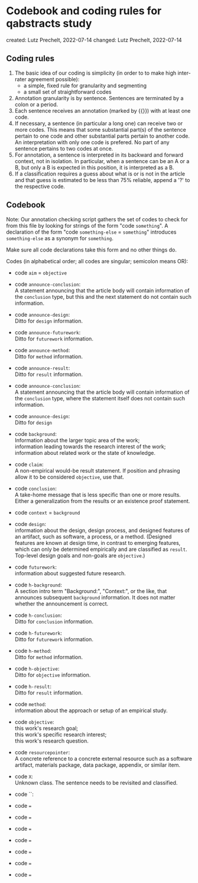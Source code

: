 # Codebook and coding rules for qabstracts study

created: Lutz Prechelt, 2022-07-14
changed: Lutz Prechelt, 2022-07-14


## Coding rules

1. The basic idea of our coding is simplicity (in order to
   to make high inter-rater agreement possible):
   - a simple, fixed rule for granularity and segmenting
   - a small set of straightforward codes
2. Annotation granularity is by sentence.
   Sentences are terminated by a colon or a period.
3. Each sentence receives an annotation
   (marked by {{}}) with at least one code.
4. If necessary, a sentence (in particular a long one) can
   receive two or more codes.
   This means that some substantial part(s) of the sentence pertain to one code
   and other substantial parts pertain to another code.
   An interpretation with only one code is prefered.
   No part of any sentence pertains to two codes at once.
5. For annotation, a sentence is interpreted in its 
   backward and forward context, not in isolation.
   In particular, when a sentence can be an A or a B, but only a B is expected
   in this position, it is interpreted as a B.
6. If a classification requires a guess about what is or is not in 
   the article and that guess is estimated to be less than 75% reliable,
   append a '?' to the respective code.


## Codebook

Note: Our annotation checking script gathers the set of codes to check
for from this file by looking for strings of the form
"code `something`".
A declaration of the form 
"code `something-else` = `something`" 
introduces `something-else` as a synonym for `something`.

Make sure all code declarations take this form and no other things do.

Codes (in alphabetical order; all codes are singular; semicolon means OR):
- code `aim` = `objective`
- code `announce-conclusion`:  
  A statement announcing that the article body will contain information
  of the `conclusion` type, 
  but this and the next statement do not contain such information.
- code `announce-design`:  
  Ditto for `design` information.
- code `announce-futurework`:  
  Ditto for `futurework` information.
- code `announce-method`:  
  Ditto for `method` information.
- code `announce-result`:  
  Ditto for `result` information.
- code `announce-conclusion`:  
  A statement announcing that the article body will contain information
  of the `conclusion` type, 
  where the statement itself does not contain such information.
- code `announce-design`:  
  Ditto for `design`
- code `background`:  
  Information about the larger topic area of the work;  
  information leading towards the research interest of the work;  
  information about related work or the state of knowledge.  
- code `claim`:  
  A non-empirical would-be result statement.
  If position and phrasing allow it to be considered `objective`, use that.
- code `conclusion`:  
  A take-home message that is less specific than one or more results.
  Either a generalization from the results or an existence proof statement.
- code `context` = `background`
- code `design`:  
  information about the design, design process, and designed features of 
  an artifact, such as software, a process, or a method.
  (Designed features are known at design time, in contrast to emerging features,
  which can only be determined empirically and are classified as `result`.
  Top-level design goals and non-goals are `objective`.)
- code `futurework`:  
  information about suggested future research.
- code `h-background`:  
  A section intro term "Background:", "Context:", or the like,
  that announces subsequent `background` information.
  It does not matter whether the announcement is correct.
- code `h-conclusion`:  
  Ditto for `conclusion` information.
- code `h-futurework`:  
  Ditto for `futurework` information.
- code `h-method`:  
  Ditto for `method` information.
- code `h-objective`:  
  Ditto for `objective` information.
- code `h-result`:  
  Ditto for `result` information.
- code `method`:  
  information about the approach or setup of an empirical study.
- code `objective`:  
  this work's research goal;  
  this work's specific research interest;  
  this work's research question.  
- code `resourcepointer`:  
  A concrete reference to a concrete external resource such as 
  a software artifact, materials package, data package, appendix,
  or similar item.
- code `X`:  
  Unknown class. The sentence needs to be revisited and classified.
  
- code ``:  
  
- code `` = ``
- code `` = ``
- code `` = ``
- code `` = ``
- code `` = ``
- code `` = ``
- code `` = ``
  
